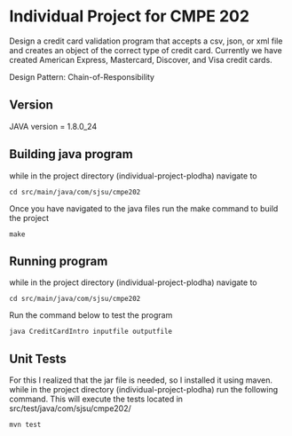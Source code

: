 # Individual Project for CMPE 202
Design a credit card validation program that accepts a csv, json, or xml file and creates an object of the correct type of credit card. Currently we have created American Express, Mastercard, Discover, and Visa credit cards.

Design Pattern: Chain-of-Responsibility

## Version
JAVA version = 1.8.0_24

## Building java program
while in the project directory (individual-project-plodha) navigate to
```
cd src/main/java/com/sjsu/cmpe202
```
Once you have navigated to the java files run the make command to build the project
```
make
```

## Running program
while in the project directory (individual-project-plodha) navigate to
```
cd src/main/java/com/sjsu/cmpe202
```
Run the command below to test the program
```
java CreditCardIntro inputfile outputfile
```


## Unit Tests
For this I realized that the jar file is needed, so I installed it using maven.
while in the project directory (individual-project-plodha) run the following command.
This will execute the tests located in src/test/java/com/sjsu/cmpe202/
```
mvn test
```
